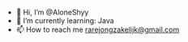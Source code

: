 - 👋 Hi, I’m @AloneShyy
- 🌱 I’m currently learning: Java
- 📫 How to reach me rarejongzakelijk@gmail.com
